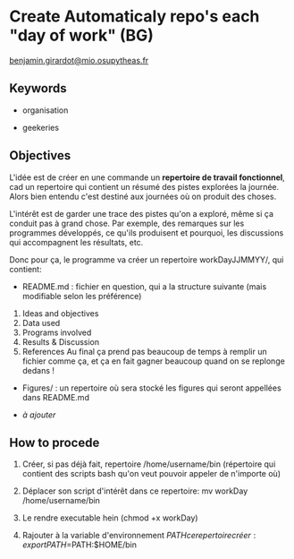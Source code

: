 # Create Automaticaly repo's each "day of work" (BG) 

benjamin.girardot@mio.osupytheas.fr

## Keywords 

+ organisation 

+ geekeries

## Objectives

L'idée est de créer en une commande un **repertoire de travail fonctionnel**, cad un repertoire qui contient un résumé
des pistes explorées la journée. 
Alors bien entendu c'est destiné aux journées où on produit des choses. 

L'intérêt est de garder une trace des pistes qu'on a exploré, même si ça conduit pas à grand chose. Par exemple, des remarques
sur les programmes développés, ce qu'ils produisent et pourquoi, les discussions qui accompagnent les résultats, etc. 

Donc pour ça, le programme va créer un repertoire workDayJJMMYY/, qui contient: 
 + README.md : fichier en question, qui a la structure suivante (mais modifiable selon les préférence)
  1. Ideas and objectives 
  2. Data used 
  3. Programs involved 
  4. Results & Discussion 
  5. References 
 Au final ça prend pas beaucoup de temps à remplir un fichier comme ça, et ça en fait gagner beaucoup quand on se replonge dedans !
 
 + Figures/ : un repertoire où sera stocké les figures qui seront appellées dans README.md 
 
 + *à ajouter*
 
 ## How to procede 
 
 1. Créer, si pas déjà fait, repertoire /home/username/bin (répertoire qui contient des scripts bash qu'on veut pouvoir appeler de n'importe où)
 
 2. Déplacer son script d'intérêt dans ce repertoire: 
  mv workDay /home/username/bin 
 
 3. Le rendre executable hein (chmod +x workDay)
 
 4. Rajouter à la variable d'environnement $PATH ce repertoire créer: 
  export PATH=$PATH:$HOME/bin
 
 
 
 
